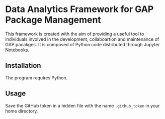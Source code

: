# Data Analytics Framework for GAP Package Management

This framework is created with the aim of providing a useful tool to individuals involved in the development, collaboartion and maintenance of GAP pacakges. It is composed of Python code distributed through Jupyter Notebooks.

## Installation

The program requires Python.

## Usage

Save the GitHub token in a hidden file with the name `.github_token` in your home directory.
